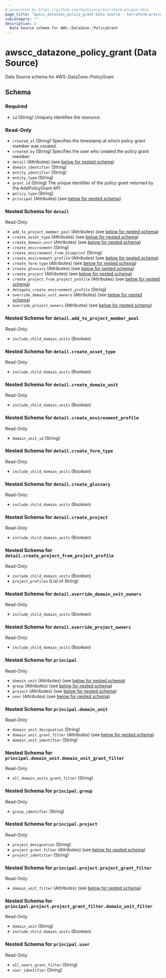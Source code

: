 ```yaml
---
# generated by https://github.com/hashicorp/terraform-plugin-docs
page_title: "awscc_datazone_policy_grant Data Source - terraform-provider-awscc"
subcategory: ""
description: |-
  Data Source schema for AWS::DataZone::PolicyGrant
---
```


# awscc_datazone_policy_grant (Data Source)

Data Source schema for AWS::DataZone::PolicyGrant



<!-- schema generated by tfplugindocs -->
## Schema

### Required

- `id` (String) Uniquely identifies the resource.

### Read-Only

- `created_at` (String) Specifies the timestamp at which policy grant member was created.
- `created_by` (String) Specifies the user who created the policy grant member.
- `detail` (Attributes) (see [below for nested schema](#nestedatt--detail))
- `domain_identifier` (String)
- `entity_identifier` (String)
- `entity_type` (String)
- `grant_id` (String) The unique identifier of the policy grant returned by the AddPolicyGrant API
- `policy_type` (String)
- `principal` (Attributes) (see [below for nested schema](#nestedatt--principal))

<a id="nestedatt--detail"></a>
### Nested Schema for `detail`

Read-Only:

- `add_to_project_member_pool` (Attributes) (see [below for nested schema](#nestedatt--detail--add_to_project_member_pool))
- `create_asset_type` (Attributes) (see [below for nested schema](#nestedatt--detail--create_asset_type))
- `create_domain_unit` (Attributes) (see [below for nested schema](#nestedatt--detail--create_domain_unit))
- `create_environment` (String)
- `create_environment_from_blueprint` (String)
- `create_environment_profile` (Attributes) (see [below for nested schema](#nestedatt--detail--create_environment_profile))
- `create_form_type` (Attributes) (see [below for nested schema](#nestedatt--detail--create_form_type))
- `create_glossary` (Attributes) (see [below for nested schema](#nestedatt--detail--create_glossary))
- `create_project` (Attributes) (see [below for nested schema](#nestedatt--detail--create_project))
- `create_project_from_project_profile` (Attributes) (see [below for nested schema](#nestedatt--detail--create_project_from_project_profile))
- `delegate_create_environment_profile` (String)
- `override_domain_unit_owners` (Attributes) (see [below for nested schema](#nestedatt--detail--override_domain_unit_owners))
- `override_project_owners` (Attributes) (see [below for nested schema](#nestedatt--detail--override_project_owners))

<a id="nestedatt--detail--add_to_project_member_pool"></a>
### Nested Schema for `detail.add_to_project_member_pool`

Read-Only:

- `include_child_domain_units` (Boolean)


<a id="nestedatt--detail--create_asset_type"></a>
### Nested Schema for `detail.create_asset_type`

Read-Only:

- `include_child_domain_units` (Boolean)


<a id="nestedatt--detail--create_domain_unit"></a>
### Nested Schema for `detail.create_domain_unit`

Read-Only:

- `include_child_domain_units` (Boolean)


<a id="nestedatt--detail--create_environment_profile"></a>
### Nested Schema for `detail.create_environment_profile`

Read-Only:

- `domain_unit_id` (String)


<a id="nestedatt--detail--create_form_type"></a>
### Nested Schema for `detail.create_form_type`

Read-Only:

- `include_child_domain_units` (Boolean)


<a id="nestedatt--detail--create_glossary"></a>
### Nested Schema for `detail.create_glossary`

Read-Only:

- `include_child_domain_units` (Boolean)


<a id="nestedatt--detail--create_project"></a>
### Nested Schema for `detail.create_project`

Read-Only:

- `include_child_domain_units` (Boolean)


<a id="nestedatt--detail--create_project_from_project_profile"></a>
### Nested Schema for `detail.create_project_from_project_profile`

Read-Only:

- `include_child_domain_units` (Boolean)
- `project_profiles` (List of String)


<a id="nestedatt--detail--override_domain_unit_owners"></a>
### Nested Schema for `detail.override_domain_unit_owners`

Read-Only:

- `include_child_domain_units` (Boolean)


<a id="nestedatt--detail--override_project_owners"></a>
### Nested Schema for `detail.override_project_owners`

Read-Only:

- `include_child_domain_units` (Boolean)



<a id="nestedatt--principal"></a>
### Nested Schema for `principal`

Read-Only:

- `domain_unit` (Attributes) (see [below for nested schema](#nestedatt--principal--domain_unit))
- `group` (Attributes) (see [below for nested schema](#nestedatt--principal--group))
- `project` (Attributes) (see [below for nested schema](#nestedatt--principal--project))
- `user` (Attributes) (see [below for nested schema](#nestedatt--principal--user))

<a id="nestedatt--principal--domain_unit"></a>
### Nested Schema for `principal.domain_unit`

Read-Only:

- `domain_unit_designation` (String)
- `domain_unit_grant_filter` (Attributes) (see [below for nested schema](#nestedatt--principal--domain_unit--domain_unit_grant_filter))
- `domain_unit_identifier` (String)

<a id="nestedatt--principal--domain_unit--domain_unit_grant_filter"></a>
### Nested Schema for `principal.domain_unit.domain_unit_grant_filter`

Read-Only:

- `all_domain_units_grant_filter` (String)



<a id="nestedatt--principal--group"></a>
### Nested Schema for `principal.group`

Read-Only:

- `group_identifier` (String)


<a id="nestedatt--principal--project"></a>
### Nested Schema for `principal.project`

Read-Only:

- `project_designation` (String)
- `project_grant_filter` (Attributes) (see [below for nested schema](#nestedatt--principal--project--project_grant_filter))
- `project_identifier` (String)

<a id="nestedatt--principal--project--project_grant_filter"></a>
### Nested Schema for `principal.project.project_grant_filter`

Read-Only:

- `domain_unit_filter` (Attributes) (see [below for nested schema](#nestedatt--principal--project--project_grant_filter--domain_unit_filter))

<a id="nestedatt--principal--project--project_grant_filter--domain_unit_filter"></a>
### Nested Schema for `principal.project.project_grant_filter.domain_unit_filter`

Read-Only:

- `domain_unit` (String)
- `include_child_domain_units` (Boolean)




<a id="nestedatt--principal--user"></a>
### Nested Schema for `principal.user`

Read-Only:

- `all_users_grant_filter` (String)
- `user_identifier` (String)
